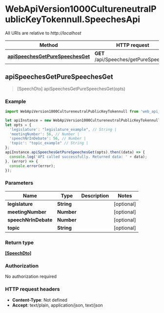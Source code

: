 # WebApiVersion1000CultureneutralPublicKeyTokennull.SpeechesApi

All URIs are relative to *http://localhost*

Method | HTTP request | Description
------------- | ------------- | -------------
[**apiSpeechesGetPureSpeechesGet**](SpeechesApi.md#apiSpeechesGetPureSpeechesGet) | **GET** /api/Speeches/getPureSpeeches | 



## apiSpeechesGetPureSpeechesGet

> [SpeechDto] apiSpeechesGetPureSpeechesGet(opts)



### Example

```javascript
import WebApiVersion1000CultureneutralPublicKeyTokennull from 'web_api_version1_0_0_0_cultureneutral_public_key_tokennull';

let apiInstance = new WebApiVersion1000CultureneutralPublicKeyTokennull.SpeechesApi();
let opts = {
  'legislature': "legislature_example", // String | 
  'meetingNumber': 56, // Number | 
  'speechNrInDebate': 56, // Number | 
  'topic': "topic_example" // String | 
};
apiInstance.apiSpeechesGetPureSpeechesGet(opts).then((data) => {
  console.log('API called successfully. Returned data: ' + data);
}, (error) => {
  console.error(error);
});

```

### Parameters


Name | Type | Description  | Notes
------------- | ------------- | ------------- | -------------
 **legislature** | **String**|  | [optional] 
 **meetingNumber** | **Number**|  | [optional] 
 **speechNrInDebate** | **Number**|  | [optional] 
 **topic** | **String**|  | [optional] 

### Return type

[**[SpeechDto]**](SpeechDto.md)

### Authorization

No authorization required

### HTTP request headers

- **Content-Type**: Not defined
- **Accept**: text/plain, application/json, text/json

